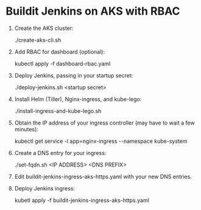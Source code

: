 # Buildit Jenkins on AKS with RBAC

1. Create the AKS cluster:

    ./create-aks-cli.sh

2. Add RBAC for dashboard (optional):

    kubectl apply -f dashboard-rbac.yaml

3.  Deploy Jenkins, passing in your startup secret:

    ./deploy-jenkins.sh \<startup secret\>

4.  Install Helm (Tiller), Nginx-ingress, and kube-lego:

    ./install-ingress-and-kube-lego.sh

5.  Obtain the IP address of your ingress controller (may have to wait a few minutes):

    kubectl get service -l app=nginx-ingress --namespace kube-system

6.  Create a DNS entry for your ingress:

    ./set-fqdn.sh \<IP ADDRESS\> \<DNS PREFIX\>

7.  Edit buildit-jenkins-ingress-aks-https.yaml with your new DNS entries.

8.  Deploy Jenkins ingress:

    kubetl apply -f buildit-jenkins-ingress-aks-https.yaml




